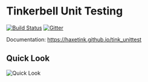 # Tinkerbell Unit Testing

[![Build Status](https://travis-ci.org/haxetink/tink_unittest.svg)](https://travis-ci.org/haxetink/tink_unittest)
[![Gitter](https://img.shields.io/gitter/room/nwjs/nw.js.svg?maxAge=2592000)](https://gitter.im/haxetink/public)

Documentation: https://haxetink.github.io/tink_unittest

## Quick Look

![Quick Look](https://haxetink.github.io/tink_unittest/images/quicklook.png)


